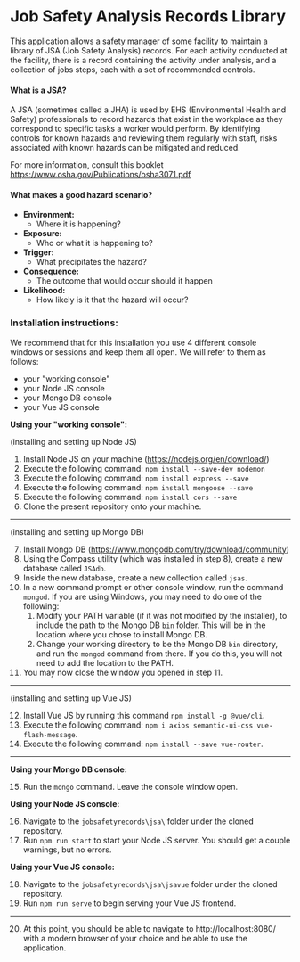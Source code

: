 # Job Safety Analysis Records Library

This application allows a safety manager of some facility to maintain a library of JSA (Job Safety Analysis) records. For each activity conducted at the facility, there is a record containing the activity under analysis, and a collection of jobs steps, each with a set of recommended controls.

#### What is a JSA?
A JSA (sometimes called a JHA) is used by EHS (Environmental Health and Safety) professionals to record hazards that exist in the workplace as they correspond to specific tasks a worker would perform. By identifying controls for known hazards and reviewing them regularly with staff, risks associated with known hazards can be mitigated
and reduced.

For more information, consult this booklet https://www.osha.gov/Publications/osha3071.pdf

#### What makes a good hazard scenario?

* __Environment:__ 
    * Where it is happening?
* __Exposure:__ 
    * Who or what it is happening to?
* __Trigger:__ 
    * What precipitates the hazard?
* __Consequence:__ 
    * The outcome that would occur should it happen
* __Likelihood:__ 
    * How likely is it that the hazard will occur? 

### Installation instructions:

We recommend that for this installation you use 4 different console windows or sessions and keep them all open. We will refer to them as follows:

* your "working console"
* your Node JS console
* your Mongo DB console
* your Vue JS console 

__Using your "working console":__

(installing and setting up Node JS)
1. Install Node JS on your machine (https://nodejs.org/en/download/) 
2. Execute the following command: `npm install --save-dev nodemon`
3. Execute the following command: `npm install express --save`
4. Execute the following command: `npm install mongoose --save`
5. Execute the following command: `npm install cors --save`
6. Clone the present repository onto your machine.

----
(installing and setting up Mongo DB)

7. Install Mongo DB (https://www.mongodb.com/try/download/community)
8. Using the Compass utility (which was installed in step 8), create a new database called `JSAdb`.
9. Inside the new database, create a new collection called `jsas`.
10. In a new command prompt or other console window, run the command `mongod`. If you are using Windows, you may need to do one of the following:
    1. Modify your PATH variable (if it was not modified by the installer), to include the path to the Mongo DB `bin` folder. This will be in the location where you chose to install Mongo DB.
    2. Change your working directory to be the Mongo DB `bin` directory, and run the `mongod` command from there. If you do this, you will not need to add the location to the PATH.
11. You may now close the window you opened in step 11.

---
(installing and setting up Vue JS)

12. Install Vue JS by running this command `npm install -g @vue/cli`.
13. Execute the following command: `npm i axios semantic-ui-css vue-flash-message`.
14. Execute the following command: `npm install --save vue-router`.

---
__Using your Mongo DB console:__

15. Run the `mongo` command. Leave the console window open.

__Using your Node JS console:__

16. Navigate to the `jobsafetyrecords\jsa\` folder under the cloned repository.
17. Run `npm run start` to start your Node JS server. You should get a couple warnings, but no errors.

__Using your Vue JS console:__

18. Navigate to the `jobsafetyrecords\jsa\jsavue` folder under the cloned repository.
19. Run `npm run serve` to begin serving your Vue JS frontend.
---
20. At this point, you should be able to navigate to http://localhost:8080/ with a modern browser of your choice and be able to use the application.